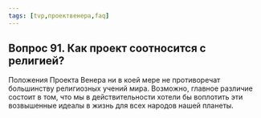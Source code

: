 ```yaml
---
tags: [tvp,проектвенера,faq]
---
```

## Вопрос 91. Как проект соотносится с религией?

Положения Проекта Венера ни в коей мере не противоречат большинству религиозных учений мира. Возможно, главное различие состоит в том, что мы в действительности хотели бы воплотить эти возвышенные идеалы в жизнь для всех народов нашей планеты.